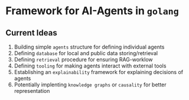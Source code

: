 # Framework for AI-Agents in `golang` 

## Current Ideas

1. Building simple `agents` structure for defining individual agents
2. Defining `database` for local and public data storing/retrieval 
3. Defining `retrieval` procedure for ensuring RAG-worklow
4. Defining `tooling` for making agents interact with external tools
5. Establishing an `explainability` framework for explaining decisions of agents
6. Potentially implenting `knowledge graphs` or `causality` for better representation
